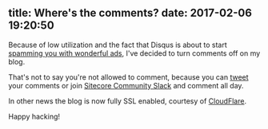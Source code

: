 title: Where's the comments?
date: 2017-02-06 19:20:50
---
Because of low utilization and the fact that Disqus is about to start [spamming you with wonderful ads](http://www.daedtech.com/im-quitting-disqus/), I've decided to turn comments off on my blog. 

That's not to say you're not allowed to comment, because you can [tweet](https://twitter.com/kamsar) your comments or join [Sitecore Community Slack](https://www.akshaysura.com/2015/10/27/how-to-join-sitecore-slack-community-chat/) and comment all day.

In other news the blog is now fully SSL enabled, courtesy of [CloudFlare](https://www.cloudflare.com/).

Happy hacking!